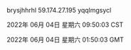 brysjhhrhl 59.174.27.195 yqqlmgsycl

2022年 06月 04日 星期六 09:50:03 CST

2022年 06月 04日 星期六 01:50:03 GMT
